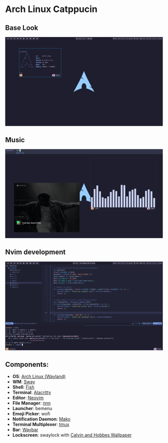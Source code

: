 # Arch Linux Catppucin

## Base Look

![Arch Linux base](./images/base.jpeg)

## Music

![Music](./images/music.png)
## Nvim development

![Arch Linux nvim](./images/nvim.png)

## Components:

- **OS**: [Arch Linux (Wayland)](https://archlinux.org/)
- **WM**: [Sway](https://swaywm.org/)
- **Shell**: [Fish](https://fishshell.com/)
- **Terminal**: [Alacritty](https://alacritty.org/)
- **Editor**: [Neovim](https://neovim.io/)
- **File Manager**: [nnn](https://github.com/jarun/nnn)
- **Launcher**: bemenu
- **Emoji Picker**: wofi
- **Notification Daemon**: [Mako](https://github.com/emersion/mako)
- **Terminal Multiplexer**: [tmux](https://github.com/tmux/tmux)
- **Bar**: [Waybar](https://github.com/Alexays/Waybar)
- **Lockscreen**: swaylock with [Calvin and Hobbes Wallpaper](./Wallpapers/calvin-and-hobbes.png)

